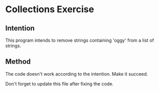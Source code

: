 # Collections Exercise

## Intention

This program intends to remove strings containing 'oggy' from a list of strings. 


## Method

The code doesn't work according to the intention. Make it succeed.

Don't forget to update this file after fixing the code.
